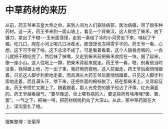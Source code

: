 # 中草药材的来历

从前，药王爷奉玉皇大帝之命，来到人间为人们驱除病邪、医治病痛，带了很多种药材。这一天，药王爷来到一面山坡上，看见一个背柴汉，这人砍完了柴禾，放下镰刀，拿出了干粮---玉米面馍馍，走到一条结了冰的小河旁坐下来，啃起了干粮。吃几口，爬在小河上喝几口冰茬水，那馍馍也冻得雪乎乎的。药王爷一看，心想，这下可不得了啦，这下总活不成了。可是看着看着，这个人狼吞虎咽的，一会儿就把干粮吃完了，然后抹了抹嘴，又走到柴禾前把柴禾收拾在一块，捆了起来，像一座小山。这人往地上一蹲，把柴禾背起来就走。药王爷一看，嗯，别看他当时没事，我得跟上他，万一出了事，我好用药救他。这人前面走，药王爷后面悄悄跟着。只见这人脚步利索地走着，而且满头大药王爷后面悄悄跟着。只见这人脚步利索地走着，而且满头汗，停下来，还把外面的棉袄脱了，搭在那柴禾上，又背起征走。药王爷慌忙又跟上了。跟着跟着，那人光秃秃的膀子也沾了汗珠，红光满面的。药王爷越看越气，"要尽像这，世上哪有病的人，要这些药有啥用哩?罢、罢、罢”。一气之下，把袖一甩，把药材统统扔向了大深山。从此，那中草药就在大上、深沟里扎了根。

---

搜集整理：张菊萍